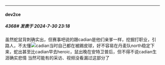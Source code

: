 ﻿
*****

####  dev2ce  
##### 4368#       发表于 2024-7-30 23:18

虽然蛇鼠背刺确实出，但赛事吧说的跟cadian是他们亲爹一样，挖掘打职业，引路人，不太懂<img src="https://static.saraba1st.com/image/smiley/face2017/002.png" referrerpolicy="no-referrer">cadian当时自己都在被踢皮球，好不容易在丹麦队north稳定下来，蛇出甚至比cadian早去heroic，鼠出晚在安特卫普后，但不得不说cadian生涯确实悲情
当然可能有的采访、视频没看漏过这部分了

